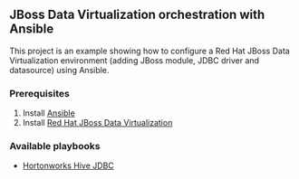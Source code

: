 ## JBoss Data Virtualization orchestration with Ansible

This project is an example showing how to configure a Red Hat JBoss Data Virtualization environment (adding JBoss module, JDBC driver and datasource) using Ansible.

### Prerequisites

1) Install [Ansible](http://www.ansible.com)
2) Install [Red Hat JBoss Data Virtualization](http://developers.redhat.com/products/datavirt/get-started/#Step1)

### Available playbooks

- [Hortonworks Hive JDBC](https://github.com/cvanball/unlock-your-data/tree/master/hdphive2)

